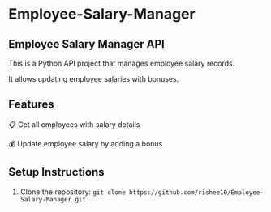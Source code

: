 # Employee-Salary-Manager

## Employee Salary Manager API

This is a Python API project that manages employee salary records.

It allows updating employee salaries with bonuses.

## Features

📋 Get all employees with salary details

💰 Update employee salary by adding a bonus

## Setup Instructions

1. Clone the repository:
   ```git clone https://github.com/rishee10/Employee-Salary-Manager.git```

   ```cd E

